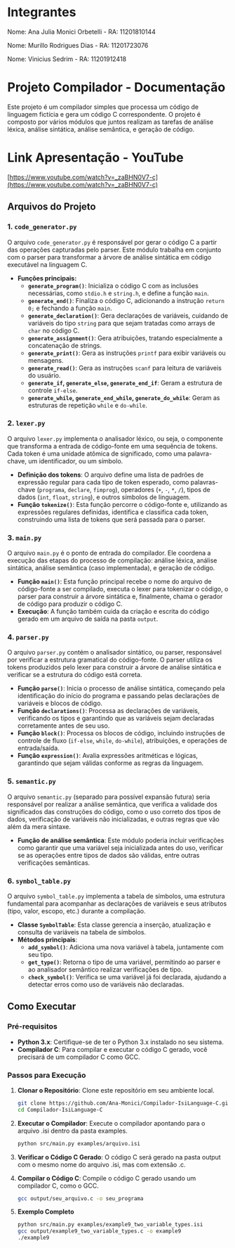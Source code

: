 # Integrantes

Nome: Ana Julia Monici Orbetelli - RA: 11201810144

Nome: Murillo Rodrigues Dias - RA: 11201723076

Nome: Vinicius Sedrim - RA: 11201912418

# Projeto Compilador - Documentação

Este projeto é um compilador simples que processa um código de linguagem fictícia e gera um código C correspondente. O projeto é composto por vários módulos que juntos realizam as tarefas de análise léxica, análise sintática, análise semântica, e geração de código.

# Link Apresentação - YouTube

[https://www.youtube.com/watch?v=_zaBHN0V7-c](https://www.youtube.com/watch?v=_zaBHN0V7-c)

## Arquivos do Projeto

### 1. `code_generator.py`

O arquivo `code_generator.py` é responsável por gerar o código C a partir das operações capturadas pelo parser. Este módulo trabalha em conjunto com o parser para transformar a árvore de análise sintática em código executável na linguagem C.

- **Funções principais:**
  - **`generate_program()`**: Inicializa o código C com as inclusões necessárias, como `stdio.h` e `string.h`, e define a função `main`.
  - **`generate_end()`**: Finaliza o código C, adicionando a instrução `return 0;` e fechando a função `main`.
  - **`generate_declaration()`**: Gera declarações de variáveis, cuidando de variáveis do tipo `string` para que sejam tratadas como arrays de `char` no código C.
  - **`generate_assignment()`**: Gera atribuições, tratando especialmente a concatenação de strings.
  - **`generate_print()`**: Gera as instruções `printf` para exibir variáveis ou mensagens.
  - **`generate_read()`**: Gera as instruções `scanf` para leitura de variáveis do usuário.
  - **`generate_if`, `generate_else`, `generate_end_if`**: Geram a estrutura de controle `if-else`.
  - **`generate_while`, `generate_end_while`, `generate_do_while`**: Geram as estruturas de repetição `while` e `do-while`.

### 2. `lexer.py`

O arquivo `lexer.py` implementa o analisador léxico, ou seja, o componente que transforma a entrada de código-fonte em uma sequência de tokens. Cada token é uma unidade atômica de significado, como uma palavra-chave, um identificador, ou um símbolo.

- **Definição dos tokens**: O arquivo define uma lista de padrões de expressão regular para cada tipo de token esperado, como palavras-chave (`programa`, `declare`, `fimprog`), operadores (`+`, `-`, `*`, `/`), tipos de dados (`int`, `float`, `string`), e outros símbolos de linguagem.
- **Função `tokenize()`**: Esta função percorre o código-fonte e, utilizando as expressões regulares definidas, identifica e classifica cada token, construindo uma lista de tokens que será passada para o parser.

### 3. `main.py`

O arquivo `main.py` é o ponto de entrada do compilador. Ele coordena a execução das etapas do processo de compilação: análise léxica, análise sintática, análise semântica (caso implementada), e geração de código.

- **Função `main()`**: Esta função principal recebe o nome do arquivo de código-fonte a ser compilado, executa o lexer para tokenizar o código, o parser para construir a árvore sintática e, finalmente, chama o gerador de código para produzir o código C.
- **Execução**: A função também cuida da criação e escrita do código gerado em um arquivo de saída na pasta `output`.

### 4. `parser.py`

O arquivo `parser.py` contém o analisador sintático, ou parser, responsável por verificar a estrutura gramatical do código-fonte. O parser utiliza os tokens produzidos pelo lexer para construir a árvore de análise sintática e verificar se a estrutura do código está correta.

- **Função `parse()`**: Inicia o processo de análise sintática, começando pela identificação do início do programa e passando pelas declarações de variáveis e blocos de código.
- **Função `declarations()`**: Processa as declarações de variáveis, verificando os tipos e garantindo que as variáveis sejam declaradas corretamente antes de seu uso.
- **Função `block()`**: Processa os blocos de código, incluindo instruções de controle de fluxo (`if-else`, `while`, `do-while`), atribuições, e operações de entrada/saída.
- **Função `expression()`**: Avalia expressões aritméticas e lógicas, garantindo que sejam válidas conforme as regras da linguagem.

### 5. `semantic.py`

O arquivo `semantic.py` (separado para possível expansão futura) seria responsável por realizar a análise semântica, que verifica a validade dos significados das construções do código, como o uso correto dos tipos de dados, verificação de variáveis não inicializadas, e outras regras que vão além da mera sintaxe.

- **Função de análise semântica**: Este módulo poderia incluir verificações como garantir que uma variável seja inicializada antes do uso, verificar se as operações entre tipos de dados são válidas, entre outras verificações semânticas.

### 6. `symbol_table.py`

O arquivo `symbol_table.py` implementa a tabela de símbolos, uma estrutura fundamental para acompanhar as declarações de variáveis e seus atributos (tipo, valor, escopo, etc.) durante a compilação.

- **Classe `SymbolTable`**: Esta classe gerencia a inserção, atualização e consulta de variáveis na tabela de símbolos.
- **Métodos principais**:
  - **`add_symbol()`**: Adiciona uma nova variável à tabela, juntamente com seu tipo.
  - **`get_type()`**: Retorna o tipo de uma variável, permitindo ao parser e ao analisador semântico realizar verificações de tipo.
  - **`check_symbol()`**: Verifica se uma variável já foi declarada, ajudando a detectar erros como uso de variáveis não declaradas.


## Como Executar

### Pré-requisitos
- **Python 3.x**: Certifique-se de ter o Python 3.x instalado no seu sistema.
- **Compilador C**: Para compilar e executar o código C gerado, você precisará de um compilador C como GCC.

### Passos para Execução
1. **Clonar o Repositório**: Clone este repositório em seu ambiente local.
   ```bash
   git clone https://github.com/Ana-Monici/Compilador-IsiLanguage-C.git
   cd Compilador-IsiLanguage-C

2. **Executar o Compilador**: Execute o compilador apontando para o arquivo .isi dentro da pasta examples.
    ```bash
    python src/main.py examples/arquivo.isi

3. **Verificar o Código C Gerado**: O código C será gerado na pasta output com o mesmo nome do arquivo .isi, mas com extensão .c.

4. **Compilar o Código C**: Compile o código C gerado usando um compilador C, como o GCC.
    ```bash
    gcc output/seu_arquivo.c -o seu_programa

5. **Exemplo Completo**
    ```bash
    python src/main.py examples/example9_two_variable_types.isi
    gcc output/example9_two_variable_types.c -o example9
    ./example9
